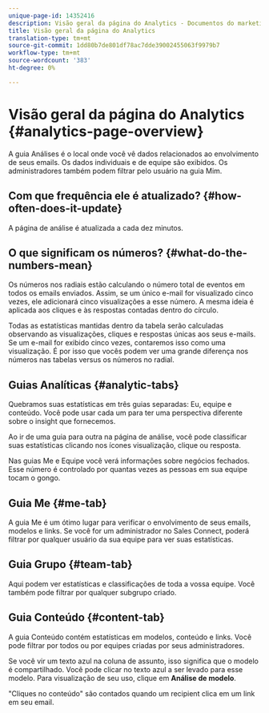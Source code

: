 ```yaml
---
unique-page-id: 14352416
description: Visão geral da página do Analytics - Documentos do marketing - Documentação do produto
title: Visão geral da página do Analytics
translation-type: tm+mt
source-git-commit: 1dd80b7de801df78ac7dde39002455063f9979b7
workflow-type: tm+mt
source-wordcount: '383'
ht-degree: 0%

---
```



# Visão geral da página do Analytics {#analytics-page-overview}

A guia Análises é o local onde você vê dados relacionados ao envolvimento de seus emails. Os dados individuais e de equipe são exibidos. Os administradores também podem filtrar pelo usuário na guia Mim.

## Com que frequência ele é atualizado? {#how-often-does-it-update}

A página de análise é atualizada a cada dez minutos.

## O que significam os números? {#what-do-the-numbers-mean}

Os números nos radiais estão calculando o número total de eventos em todos os emails enviados. Assim, se um único e-mail for visualizado cinco vezes, ele adicionará cinco visualizações a esse número. A mesma ideia é aplicada aos cliques e às respostas contadas dentro do círculo.

Todas as estatísticas mantidas dentro da tabela serão calculadas observando as visualizações, cliques e respostas únicas aos seus e-mails. Se um e-mail for exibido cinco vezes, contaremos isso como uma visualização. É por isso que vocês podem ver uma grande diferença nos números nas tabelas versus os números no radial.

## Guias Analíticas {#analytic-tabs}

Quebramos suas estatísticas em três guias separadas: Eu, equipe e conteúdo. Você pode usar cada um para ter uma perspectiva diferente sobre o insight que fornecemos.

Ao ir de uma guia para outra na página de análise, você pode classificar suas estatísticas clicando nos ícones visualização, clique ou resposta.

Nas guias Me e Equipe você verá informações sobre negócios fechados. Esse número é controlado por quantas vezes as pessoas em sua equipe tocam o gongo.

## Guia Me {#me-tab}

A guia Me é um ótimo lugar para verificar o envolvimento de seus emails, modelos e links. Se você for um administrador no Sales Connect, poderá filtrar por qualquer usuário da sua equipe para ver suas estatísticas.

## Guia Grupo {#team-tab}

Aqui podem ver estatísticas e classificações de toda a vossa equipe. Você também pode filtrar por qualquer subgrupo criado.

## Guia Conteúdo {#content-tab}

A guia Conteúdo contém estatísticas em modelos, conteúdo e links. Você pode filtrar por todos ou por equipes criadas por seus administradores.

Se você vir um texto azul na coluna de assunto, isso significa que o modelo é compartilhado. Você pode clicar no texto azul a ser levado para esse modelo. Para visualização de seu uso, clique em **Análise de modelo**.

&quot;Cliques no conteúdo&quot; são contados quando um recipient clica em um link em seu email.
